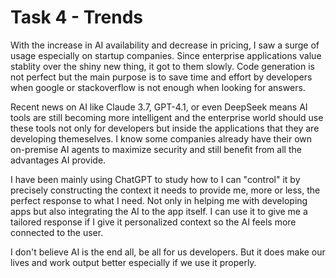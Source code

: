 # Task 4 - Trends

With the increase in AI availability and decrease in pricing, I saw a surge of usage especially on startup companies. Since enterprise applications value stablity over the shiny new thing, it got to them slowly. Code generation is not perfect but the main purpose is to save time and effort by developers when google or stackoverflow is not enough when looking for answers.

Recent news on AI like Claude 3.7, GPT-4.1, or even DeepSeek means AI tools are still becoming more intelligent and the enterprise world should use these tools not only for developers but inside the applications that they are developing themeselves. I know some companies already have their own on-premise AI agents to maximize security and still benefit from all the advantages AI provide.

I have been mainly using ChatGPT to study how to I can "control" it by precisely constructing the context it needs to provide me, more or less, the perfect response to what I need. Not only in helping me with developing apps but also integrating the AI to the app itself. I can use it to give me a tailored response if I give it personalized context so the AI feels more connected to the user.

I don't believe AI is the end all, be all for us developers. But it does make our lives and work output better especially if we use it properly. 